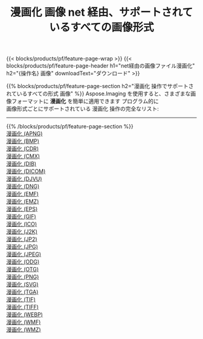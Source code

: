 ﻿---
title: 漫画化 画像 net 経由、サポートされているすべての画像形式 
weight: 3920
url: /ja/net/cartoonify 
lang: ja
langdirlevel: 2
locales: zh-hans,ja,it,ru,de,es,fr,nl,id,lt,pl,pt,vi,tr,ko,zh-hant,ar,hi,th,sv,cs,uk,he
description: Aspose.Imaging を使用すると、net 経由で簡単に 漫画化 イメージを作成できます
---

{{< blocks/products/pf/feature-page-wrap >}}
{{< blocks/products/pf/feature-page-header h1="net経由の画像ファイル漫画化" h2="{操作名} 画像" downloadText="ダウンロード" >}}


{{% blocks/products/pf/feature-page-section  h2="漫画化 操作でサポートされているすべての形式 画像" %}}
Aspose.Imaging を使用すると、さまざまな画像フォーマットに **漫画化** を簡単に適用できます プログラム的に
<br/>
画像形式ごとにサポートされている 漫画化 操作の完全なリスト:
<hr/>
{{% /blocks/products/pf/feature-page-section %}}
<div class="container-fluid productfamilypage bg-gray">
    <div class="convertypes bg-gray agp-content section">
        <div class="container">
		<div class="row other-converters">
		    <div class='col-md-2 other-converter remove-lp remove-rp'><a href="/imaging/ja/net/cartoonify/apng" >漫画化 (APNG)</a></div><div class='col-md-2 other-converter remove-lp remove-rp'><a href="/imaging/ja/net/cartoonify/bmp" >漫画化 (BMP)</a></div><div class='col-md-2 other-converter remove-lp remove-rp'><a href="/imaging/ja/net/cartoonify/cdr" >漫画化 (CDR)</a></div><div class='col-md-2 other-converter remove-lp remove-rp'><a href="/imaging/ja/net/cartoonify/cmx" >漫画化 (CMX)</a></div><div class='col-md-2 other-converter remove-lp remove-rp'><a href="/imaging/ja/net/cartoonify/dib" >漫画化 (DIB)</a></div><div class='col-md-2 other-converter remove-lp remove-rp'><a href="/imaging/ja/net/cartoonify/dicom" >漫画化 (DICOM)</a></div><div class='col-md-2 other-converter remove-lp remove-rp'><a href="/imaging/ja/net/cartoonify/djvu" >漫画化 (DJVU)</a></div><div class='col-md-2 other-converter remove-lp remove-rp'><a href="/imaging/ja/net/cartoonify/dng" >漫画化 (DNG)</a></div><div class='col-md-2 other-converter remove-lp remove-rp'><a href="/imaging/ja/net/cartoonify/emf" >漫画化 (EMF)</a></div><div class='col-md-2 other-converter remove-lp remove-rp'><a href="/imaging/ja/net/cartoonify/emz" >漫画化 (EMZ)</a></div><div class='col-md-2 other-converter remove-lp remove-rp'><a href="/imaging/ja/net/cartoonify/eps" >漫画化 (EPS)</a></div><div class='col-md-2 other-converter remove-lp remove-rp'><a href="/imaging/ja/net/cartoonify/gif" >漫画化 (GIF)</a></div><div class='col-md-2 other-converter remove-lp remove-rp'><a href="/imaging/ja/net/cartoonify/ico" >漫画化 (ICO)</a></div><div class='col-md-2 other-converter remove-lp remove-rp'><a href="/imaging/ja/net/cartoonify/j2k" >漫画化 (J2K)</a></div><div class='col-md-2 other-converter remove-lp remove-rp'><a href="/imaging/ja/net/cartoonify/jp2" >漫画化 (JP2)</a></div><div class='col-md-2 other-converter remove-lp remove-rp'><a href="/imaging/ja/net/cartoonify/jpg" >漫画化 (JPG)</a></div><div class='col-md-2 other-converter remove-lp remove-rp'><a href="/imaging/ja/net/cartoonify/jpeg" >漫画化 (JPEG)</a></div><div class='col-md-2 other-converter remove-lp remove-rp'><a href="/imaging/ja/net/cartoonify/odg" >漫画化 (ODG)</a></div><div class='col-md-2 other-converter remove-lp remove-rp'><a href="/imaging/ja/net/cartoonify/otg" >漫画化 (OTG)</a></div><div class='col-md-2 other-converter remove-lp remove-rp'><a href="/imaging/ja/net/cartoonify/png" >漫画化 (PNG)</a></div><div class='col-md-2 other-converter remove-lp remove-rp'><a href="/imaging/ja/net/cartoonify/svg" >漫画化 (SVG)</a></div><div class='col-md-2 other-converter remove-lp remove-rp'><a href="/imaging/ja/net/cartoonify/tga" >漫画化 (TGA)</a></div><div class='col-md-2 other-converter remove-lp remove-rp'><a href="/imaging/ja/net/cartoonify/tif" >漫画化 (TIF)</a></div><div class='col-md-2 other-converter remove-lp remove-rp'><a href="/imaging/ja/net/cartoonify/tiff" >漫画化 (TIFF)</a></div><div class='col-md-2 other-converter remove-lp remove-rp'><a href="/imaging/ja/net/cartoonify/webp" >漫画化 (WEBP)</a></div><div class='col-md-2 other-converter remove-lp remove-rp'><a href="/imaging/ja/net/cartoonify/wmf" >漫画化 (WMF)</a></div><div class='col-md-2 other-converter remove-lp remove-rp'><a href="/imaging/ja/net/cartoonify/wmz" >漫画化 (WMZ)</a></div>
                </div>
        </div>
    </div>
</div>
<br/>


